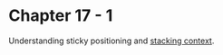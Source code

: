 # Chapter 17 - 1

Understanding sticky positioning and [stacking context](https://developer.mozilla.org/en-US/docs/Web/CSS/CSS_Positioning/Understanding_z_index/The_stacking_context).
